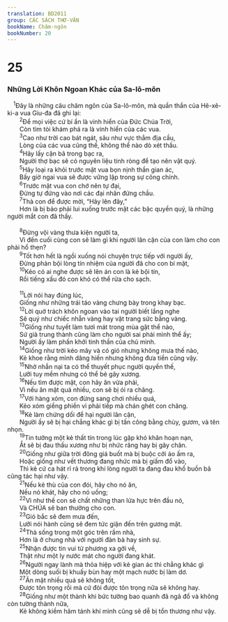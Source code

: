 ```yaml
---
translation: BD2011
group: CÁC SÁCH THƠ-VĂN
bookName: Châm-ngôn 
bookNumber: 20
---
```


<div class="title"><h1>25</h1><h3>Những Lời Khôn Ngoan Khác của Sa-lô-môn</h3></div>
<span class="verse ch_25_1"> <sup>1</sup>Ðây là những câu châm ngôn của Sa-lô-môn, mà quần thần của Hê-xê-ki-a vua Giu-đa đã ghi lại:<br/></span>
<span class="verse ch_25_2">  <sup>2</sup>Ðể mọi việc cứ bí ẩn là vinh hiển của Ðức Chúa Trời,<br/>  Còn tìm tòi khám phá ra là vinh hiển của các vua.<br/></span>
<span class="verse ch_25_3">  <sup>3</sup>Cao như trời cao bát ngát, sâu như vực thẳm địa cầu,<br/>  Lòng của các vua cũng thế, không thể nào dò xét thấu.<br/></span>
<span class="verse ch_25_4">  <sup>4</sup>Hãy lấy cặn bã trong bạc ra,<br/>  Người thợ bạc sẽ có nguyên liệu tinh ròng để tạo nên vật quý.<br/></span>
<span class="verse ch_25_5">  <sup>5</sup>Hãy loại ra khỏi trước mặt vua bọn nịnh thần gian ác,<br/>  Bấy giờ ngai vua sẽ được vững lập trong sự công chính.<br/></span>
<span class="verse ch_25_6">  <sup>6</sup>Trước mặt vua con chớ nên tự đại,<br/>  Ðừng tự đứng vào nơi các đại nhân đứng chầu.<br/></span>
<span class="verse ch_25_7">  <sup>7</sup>Thà con để được mời, “Hãy lên đây,”<br/>  Hơn là bị bảo phải lui xuống trước mặt các bậc quyền quý, là những người mắt con đã thấy.<br/><br/></span>
<span class="verse ch_25_8">  <sup>8</sup>Ðừng vội vàng thưa kiện người ta,<br/>  Vì đến cuối cùng con sẽ làm gì khi người lân cận của con làm cho con phải hổ thẹn?<br/></span>
<span class="verse ch_25_9">  <sup>9</sup>Tốt hơn hết là ngồi xuống nói chuyện trực tiếp với người ấy,<br/>  Ðừng phản bội lòng tín nhiệm của người đã cho con bí mật,<br/></span>
<span class="verse ch_25_10">  <sup>10</sup>Kẻo có ai nghe được sẽ lên án con là kẻ bội tín,<br/>  Rồi tiếng xấu đó con khó có thể rửa cho sạch.<br/><br/></span>
<span class="verse ch_25_11">  <sup>11</sup>Lời nói hay đúng lúc,<br/>  Giống như những trái táo vàng chưng bày trong khay bạc.<br/></span>
<span class="verse ch_25_12">  <sup>12</sup>Lời quở trách khôn ngoan vào tai người biết lắng nghe<br/>  Sẽ quý như chiếc nhẫn vàng hay vật trang sức bằng vàng.<br/></span>
<span class="verse ch_25_13">  <sup>13</sup>Giống như tuyết làm tươi mát trong mùa gặt thể nào,<br/>  Sứ giả trung thành cũng làm cho người sai phái mình thể ấy;<br/>  Người ấy làm phấn khởi tinh thần của chủ mình.<br/></span>
<span class="verse ch_25_14">  <sup>14</sup>Giống như trời kéo mây và có gió nhưng không mưa thế nào,<br/>  Kẻ khoe rằng mình dâng hiến nhưng không đưa tiền cũng vậy.<br/></span>
<span class="verse ch_25_15">  <sup>15</sup>Nhờ nhẫn nại ta có thể thuyết phục người quyền thế,<br/>  Lưỡi tuy mềm nhưng có thể bẻ gãy xương.<br/></span>
<span class="verse ch_25_16">  <sup>16</sup>Nếu tìm được mật, con hãy ăn vừa phải,<br/>  Vì nếu ăn mật quá nhiều, con sẽ bị ói ra chăng.<br/></span>
<span class="verse ch_25_17">  <sup>17</sup>Với hàng xóm, con đừng sang chơi nhiều quá,<br/>  Kẻo xóm giềng phiền vì phải tiếp mà chán ghét con chăng.<br/></span>
<span class="verse ch_25_18">  <sup>18</sup>Kẻ làm chứng dối để hại người lân cận,<br/>  Người ấy sẽ bị hại chẳng khác gì bị tấn công bằng chùy, gươm, và tên nhọn.<br/></span>
<span class="verse ch_25_19">  <sup>19</sup>Tin tưởng một kẻ thất tín trong lúc gặp khó khăn hoạn nạn,<br/>  Ắt sẽ bị đau thấu xương như bị nhức răng hay bị gãy chân.<br/></span>
<span class="verse ch_25_20">  <sup>20</sup>Giống như giữa trời đông giá buốt mà bị buộc cởi áo ấm ra,<br/>  Hoặc giống như vết thương đang nhức mà bị giấm đổ vào,<br/>  Thì kẻ cứ ca hát rỉ rả trong khi lòng người ta đang đau khổ buồn bã cũng tác hại như vậy.<br/></span>
<span class="verse ch_25_21">  <sup>21</sup>Nếu kẻ thù của con đói, hãy cho nó ăn,<br/>  Nếu nó khát, hãy cho nó uống;<br/></span>
<span class="verse ch_25_22">  <sup>22</sup>Vì như thế con sẽ chất những than lửa hực trên đầu nó,<br/>  Và CHÚA sẽ ban thưởng cho con.<br/></span>
<span class="verse ch_25_23">  <sup>23</sup>Gió bắc sẽ đem mưa đến,<br/>  Lưỡi nói hành cũng sẽ đem tức giận đến trên gương mặt.<br/></span>
<span class="verse ch_25_24">  <sup>24</sup>Thà sống trong một góc trên rầm nhà,<br/>  Hơn là ở chung nhà với người đàn bà hay sinh sự.<br/></span>
<span class="verse ch_25_25">  <sup>25</sup>Nhận được tin vui từ phương xa gởi về,<br/>  Thật như một ly nước mát cho người đang khát.<br/></span>
<span class="verse ch_25_26">  <sup>26</sup>Người ngay lành mà thỏa hiệp với kẻ gian ác thì chẳng khác gì<br/>  Một dòng suối bị khuấy bùn hay một mạch nước bị làm dơ.<br/></span>
<span class="verse ch_25_27">  <sup>27</sup>Ăn mật nhiều quá sẽ không tốt,<br/>  Ðược tôn trọng rồi mà cứ đòi được tôn trọng nữa sẽ không hay.<br/></span>
<span class="verse ch_25_28">  <sup>28</sup>Giống như một thành khi bức tường bao quanh đã ngã đổ và không còn tường thành nữa,<br/>  Kẻ không kiềm hãm tánh khí mình cũng sẽ dễ bị tổn thương như vậy.<br/></span>
